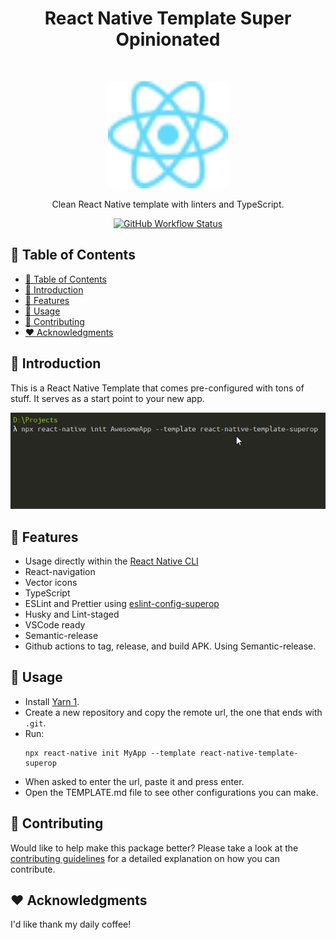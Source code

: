 <h1 align="center">React Native Template Super Opinionated</h1><br>
<p align="center">
  <img alt="React-Native Logo" title="React-Native Logo" src=".github/assets/react-logo.svg" width="192">
</p>

<p align="center">
  Clean React Native template with linters and TypeScript.
</p>

<p align="center">
  <a href="https://github.com/DiogoAbu/react-native-template-superop/actions">
    <img alt="GitHub Workflow Status" src="https://img.shields.io/github/workflow/status/DiogoAbu/react-native-template-superop/Generate%20Release%20and%20Publish%20to%20NPM?label=Generate%20Release%20and%20Publish%20to%20NPM&style=flat-square">
  </a>
</p>

<!-- [BEGIN] Don't edit this section, instead run Markdown AIO: Update Table of Contents -->
## 🚩 Table of Contents

- [🚩 Table of Contents](#-table-of-contents)
- [🚀 Introduction](#-introduction)
- [🎨 Features](#-features)
- [📖 Usage](#-usage)
- [💬 Contributing](#-contributing)
- [❤️ Acknowledgments](#️-acknowledgments)
<!-- [END] Don't edit this section, instead run Markdown AIO: Update Table of Contents -->

## 🚀 Introduction

This is a React Native Template that comes pre-configured with tons of stuff.
It serves as a start point to your new app.

![Usage example](.github/assets/example.gif)

## 🎨 Features

- Usage directly within the [React Native CLI](https://github.com/react-native-community/cli)
- React-navigation
- Vector icons
- TypeScript
- ESLint and Prettier using [eslint-config-superop](https://github.com/DiogoAbu/eslint-config-superop)
- Husky and Lint-staged
- VSCode ready
- Semantic-release
- Github actions to tag, release, and build APK. Using Semantic-release.

## 📖 Usage

- Install [Yarn 1](https://classic.yarnpkg.com).
- Create a new repository and copy the remote url, the one that ends with `.git`.
- Run:
  ```
  npx react-native init MyApp --template react-native-template-superop
  ```
- When asked to enter the url, paste it and press enter.
- Open the TEMPLATE.md file to see other configurations you can make.

## 💬 Contributing

Would like to help make this package better? Please take a look at the [contributing guidelines](./CONTRIBUTING.md) for a detailed explanation on how you can contribute.

## ❤️ Acknowledgments

I'd like thank my daily coffee!
